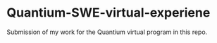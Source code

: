 # Quantium-SWE-virtual-experiene
Submission of my work for the Quantium virtual program in this repo.
